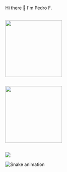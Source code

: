 Hi there 👋 I'm Pedro F.
<br>
<br>

<div>
  <a href="https://github.com/Fpereirinha">
  <img height="180em" src="https://github-readme-stats.vercel.app/api?username=Fpereirinha&show_icons=true&theme=dark&include_all_commits=false&count_private=true"/>
  
   ##
  
  <img height="180em" src="https://github-readme-stats.vercel.app/api/top-langs/?username=Fpereirinha&layout=compact&langs_count=7&theme=dark"/>
</div>


  ##
  
  
<div> 
  <a href="https://www.linkedin.com/in/pedro-fernandes-1b8614150/" target="_blank"><img src="https://img.shields.io/badge/-LinkedIn-%230077B5?style=for-the-badge&logo=linkedin&logoColor=white" target="_blank"></a> 
 
  ![Snake animation](https://github.com/Fpereirinha/Fpereirinha/blob/output/github-contribution-grid-snake.svg)
 
</div>
